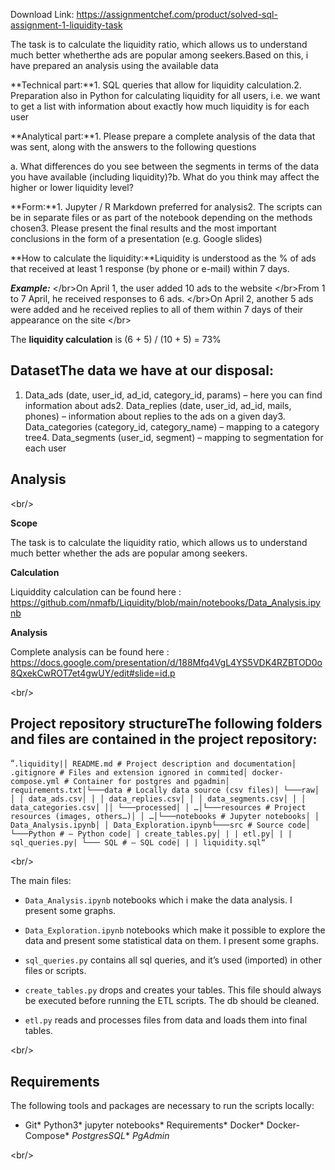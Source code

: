 Download Link: https://assignmentchef.com/product/solved-sql-assignment-1-liquidity-task
<br>



The task is to calculate the liquidity ratio, which allows us to understand much better whetherthe ads are popular among seekers.Based on this, i have prepared an analysis using the available data

**Technical part:**1. SQL queries that allow for liquidity calculation.2. Preparation also in Python for calculating liquidity for all users, i.e. we want to get a list with information about exactly how much liquidity is for each user

**Analytical part:**1. Please prepare a complete analysis of the data that was sent, along with the answers to the following questions

a. What differences do you see between the segments in terms of the data you have available (including liquidity)?b. What do you think may affect the higher or lower liquidity level?

**Form:**1. Jupyter / R Markdown preferred for analysis2. The scripts can be in separate files or as part of the notebook depending on the methods chosen3. Please present the final results and the most important conclusions in the form of a presentation (e.g. Google slides)

**How to calculate the liquidity:**Liquidity is understood as the % of ads that received at least 1 response (by phone or e-mail) within 7 days.

***Example:*** &lt;/br&gt;On April 1, the user added 10 ads to the website &lt;/br&gt;From 1 to 7 April, he received responses to 6 ads. &lt;/br&gt;On April 2, another 5 ads were added and he received replies to all of them within 7 days of their appearance on the site &lt;/br&gt;

The **liquidity calculation** is (6 + 5) / (10 + 5) = 73%

## DatasetThe data we have at our disposal:

1. Data_ads (date, user_id, ad_id, category_id, params) – here you can find information about ads2. Data_replies (date, user_id, ad_id, mails, phones) – information about replies to the ads on a given day3. Data_categories (category_id, category_name) – mapping to a category tree4. Data_segments (user_id, segment) – mapping to segmentation for each user

## Analysis

&lt;br/&gt;

**Scope**

The task is to calculate the liquidity ratio, which allows us to understand much better whether the ads are popular among seekers.

**Calculation**

Liquiddity calculation can be found here : https://github.com/nmafb/Liquidity/blob/main/notebooks/Data_Analysis.ipynb

**Analysis**

Complete analysis can be found here : https://docs.google.com/presentation/d/188Mfq4VgL4YS5VDK4RZBTOD0o8QxekCwROT7et4gwUY/edit#slide=id.p

&lt;br/&gt;

## Project repository structureThe following folders and files are contained in the project repository:

“`.liquidity|│ README.md # Project description and documentation│ .gitignore # Files and extension ignored in commited│ docker-compose.yml # Container for postgres and pgadmin│ requirements.txt│└───data # Locally data source (csv files)│ └───raw│ │ │ data_ads.csv│ │ │ data_replies.csv│ │ │ data_segments.csv│ │ │ data_categories.csv│ ││ └───processed│ │ …│└───resources # Project resources (images, others…)│ │ …│└───notebooks # Jupyter notebooks│ │ Data_Analysis.ipynb│ │ Data_Exploration.ipynb└───src # Source code│ └───Python # – Python code| | create_tables.py│ | | etl.py│ | | sql_queries.py| └─── SQL # – SQL code| | | liquidity.sql“`

&lt;br/&gt;

The main files:

* `Data_Analysis.ipynb` notebooks which i make the data analysis. I present some graphs.

* `Data_Exploration.ipynb` notebooks which make it possible to explore the data and present some statistical data on them. I present some graphs.

* `sql_queries.py` contains all sql queries, and it’s used (imported) in other files or scripts.

* `create_tables.py` drops and creates your tables. This file should always be executed before running the ETL scripts. The db should be cleaned.

* `etl.py` reads and processes files from data and loads them into final tables.

&lt;br/&gt;

## Requirements

The following tools and packages are necessary to run the scripts locally:

* Git* Python3* jupyter notebooks* Requirements* Docker* Docker-Compose* _PostgresSQL_* _PgAdmin_

&lt;br/&gt;